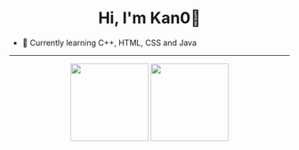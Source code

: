 <h1 align="center">Hi, I'm Kan0👋</h1>

- 🤔 Currently learning C++, HTML, CSS and Java

<hr>

<div align="center">
  <img height="140em" src="https://github-readme-stats.vercel.app/api?username=Kan0Ka&show_icons=true&theme=dark&include_all_commits=true&count_private=true"/>
  <img height="140em" src="https://github-readme-stats.vercel.app/api/top-langs?username=Kan0Ka&show_icons=true&theme=dark"
</div>
